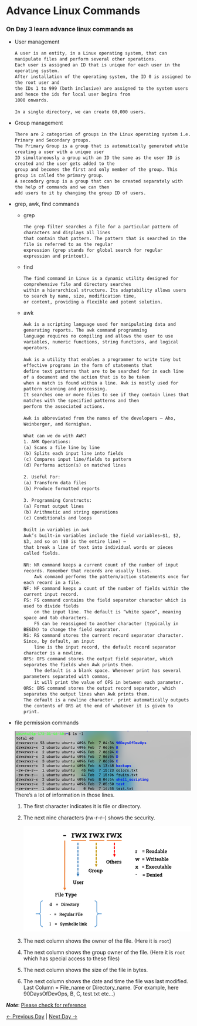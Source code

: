 # Advance Linux Commands
### On Day 3 learn advance linux commands as
- User management

    ```
    A user is an entity, in a Linux operating system, that can manipulate files and perform several other operations.
    Each user is assigned an ID that is unique for each user in the operating system.
    After installation of the operating system, the ID 0 is assigned to the root user and
    the IDs 1 to 999 (both inclusive) are assigned to the system users and hence the ids for local user begins from
    1000 onwards.

    In a single directory, we can create 60,000 users.
    ```

- Group management
    ```
    There are 2 categories of groups in the Linux operating system i.e. Primary and Secondary groups.
    The Primary Group is a group that is automatically generated while creating a user with a unique user
    ID simultaneously a group with an ID the same as the user ID is created and the user gets added to the
    group and becomes the first and only member of the group. This group is called the primary group.
    A secondary group is a group that can be created separately with the help of commands and we can then
    add users to it by changing the group ID of users.
    ```
- grep, awk, find commands
    
    - grep
        ```
        The grep filter searches a file for a particular pattern of characters and displays all lines
        that contain that pattern. The pattern that is searched in the file is referred to as the regular
        expression (grep stands for global search for regular expression and printout). 
        ```
    - find
        ```
        The find command in Linux is a dynamic utility designed for comprehensive file and directory searches
        within a hierarchical structure. Its adaptability allows users to search by name, size, modification time,
        or content, providing a flexible and potent solution.
        ```
    - awk
        ```
        Awk is a scripting language used for manipulating data and generating reports. The awk command programming
        language requires no compiling and allows the user to use variables, numeric functions, string functions, and logical operators. 

        Awk is a utility that enables a programmer to write tiny but effective programs in the form of statements that
        define text patterns that are to be searched for in each line of a document and the action that is to be taken
        when a match is found within a line. Awk is mostly used for pattern scanning and processing.
        It searches one or more files to see if they contain lines that matches with the specified patterns and then
        perform the associated actions. 

        Awk is abbreviated from the names of the developers – Aho, Weinberger, and Kernighan. 

        What can we do with AWK?
        1. AWK Operations: 
        (a) Scans a file line by line 
        (b) Splits each input line into fields 
        (c) Compares input line/fields to pattern 
        (d) Performs action(s) on matched lines 

        2. Useful For: 
        (a) Transform data files 
        (b) Produce formatted reports 

        3. Programming Constructs: 
        (a) Format output lines 
        (b) Arithmetic and string operations 
        (c) Conditionals and loops

        Built in variables in awk
        Awk’s built-in variables include the field variables—$1, $2, $3, and so on ($0 is the entire line) —
        that break a line of text into individual words or pieces called fields. 

        NR: NR command keeps a current count of the number of input records. Remember that records are usually lines.
            Awk command performs the pattern/action statements once for each record in a file. 
        NF: NF command keeps a count of the number of fields within the current input record. 
        FS: FS command contains the field separator character which is used to divide fields
            on the input line. The default is “white space”, meaning space and tab characters.
            FS can be reassigned to another character (typically in BEGIN) to change the field separator. 
        RS: RS command stores the current record separator character. Since, by default, an input
            line is the input record, the default record separator character is a newline. 
        OFS: OFS command stores the output field separator, which separates the fields when Awk prints them.
            The default is a blank space. Whenever print has several parameters separated with commas,
            it will print the value of OFS in between each parameter. 
        ORS: ORS command stores the output record separator, which separates the output lines when Awk prints them.
        The default is a newline character. print automatically outputs the contents of ORS at the end of whatever it is given to print. 
        ```
- file permission commands

    ![Alt text](image.png)
   There’s a lot of information in those lines. 

    1. The first character indicates it is file or directory.
    2. The next nine characters (rw-r–r–) shows the security.
        
        ![Alt text](./image-1.png)

    3. The next column shows the owner of the file. (Here it is `root`)
    4. The next column shows the group owner of the file. (Here it is `root` which has special access to these files)
    5. The next column shows the size of the file in bytes.
    6. The next column shows the date and time the file was last modified.
    Last Column = File_name or Directory_name. (For example, here 90DaysOfDevOps, B, C, test.txt etc...)

***Note***: [Please check for reference](./advance_linx_commands.md)

[← Previous Day](../day-3/README.md) | [Next Day →](../day-5/README.md)